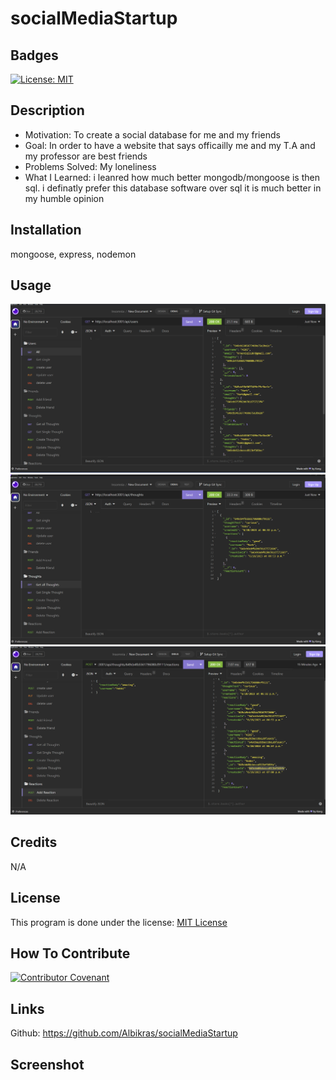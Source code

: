 # socialMediaStartup

## Badges

[![License: MIT](https://img.shields.io/badge/License-MIT-yellow.svg)](https://opensource.org/licenses/MIT)

## Description

- Motivation: To create a social database for me and my friends
- Goal: In order to have a website that says officailly me and my T.A and my professor are best friends
- Problems Solved: My loneliness
- What I Learned: i leanred how much better mongodb/mongoose is then sql. i definatly prefer this database software over sql it is much better in my humble opinion

## Installation

mongoose, express, nodemon

## Usage

![get all users](./images/insomgetuser.png)
![get all thoughts](./images/getThoughts.png)
![get all users](./images/postReaction.png)

## Credits

N/A

## License

This program is done under the license: [MIT License](https://choosealicense.com/licenses/mit/)

## How To Contribute

[![Contributor Covenant](https://img.shields.io/badge/Contributor%20Covenant-2.1-4baaaa.svg)](code_of_conduct.md)

## Links

Github: https://github.com/Albikras/socialMediaStartup

## Screenshot


